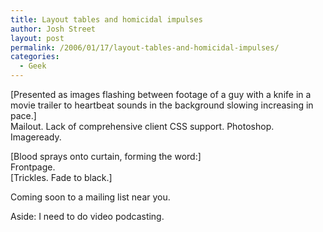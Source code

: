 ```yaml
---
title: Layout tables and homicidal impulses
author: Josh Street
layout: post
permalink: /2006/01/17/layout-tables-and-homicidal-impulses/
categories:
  - Geek
---
```

[Presented as images flashing between footage of a guy with a knife in a movie trailer to heartbeat sounds in the background slowing increasing in pace.]  
Mailout. Lack of comprehensive client CSS support. Photoshop. Imageready.

[Blood sprays onto curtain, forming the word:]  
Frontpage.  
[Trickles. Fade to black.]

Coming soon to a mailing list near you.

Aside: I need to do video podcasting.